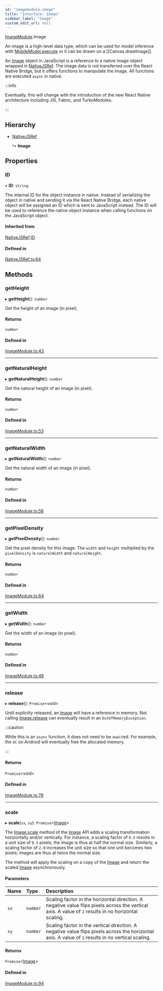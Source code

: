 ```yaml
---
id: "imagemodule.image"
title: "Interface: Image"
sidebar_label: "Image"
custom_edit_url: null
---
```


[ImageModule](../modules/imagemodule.md).Image

An image is a high-level data type, which can be used for model inference
with [MobileModel.execute](mobilemodelmodule.mobilemodel.md#execute) or it can be drawn on a [[Canvas.drawImage]].

An [Image](imagemodule.image.md) object in JavaScript is a reference to a native image object
wrapped in [NativeJSRef](../modules/nativejsref.md). The image data is not transferred over the React
Native Bridge, but it offers functions to manipulate the image. All
functions are executed `async` in native.

:::info

Eventually, this will change with the introduction of the new React Native
architecture including JSI, Fabric, and TurboModules.

:::

## Hierarchy

- [NativeJSRef](nativejsref.nativejsref-1.md)

  ↳ **Image**

## Properties

### ID

• **ID**: `string`

The internal ID for the object instance in native. Instead of serializing
the object in native and sending it via the React Native Bridge, each
native object will be assigned an ID which is sent to JavaScript instead.
The ID will be used to reference the native object instance when calling
functions on the JavaScript object.

#### Inherited from

[NativeJSRef](nativejsref.nativejsref-1.md).[ID](nativejsref.nativejsref-1.md#id)

#### Defined in

[NativeJSRef.ts:64](https://github.com/pytorch/live/blob/d7c7b85/react-native-pytorch-core/src/NativeJSRef.ts#L64)

## Methods

### getHeight

▸ **getHeight**(): `number`

Get the height of an image (in pixel).

#### Returns

`number`

#### Defined in

[ImageModule.ts:43](https://github.com/pytorch/live/blob/d7c7b85/react-native-pytorch-core/src/ImageModule.ts#L43)

___

### getNaturalHeight

▸ **getNaturalHeight**(): `number`

Get the natural height of an image (in pixel).

#### Returns

`number`

#### Defined in

[ImageModule.ts:53](https://github.com/pytorch/live/blob/d7c7b85/react-native-pytorch-core/src/ImageModule.ts#L53)

___

### getNaturalWidth

▸ **getNaturalWidth**(): `number`

Get the natural width of an image (in pixel).

#### Returns

`number`

#### Defined in

[ImageModule.ts:58](https://github.com/pytorch/live/blob/d7c7b85/react-native-pytorch-core/src/ImageModule.ts#L58)

___

### getPixelDensity

▸ **getPixelDensity**(): `number`

Get the pixel density for this image. The `width` and `height` multiplied
by the `pixelDensity` is `naturalWidth` and `naturalHeight`.

#### Returns

`number`

#### Defined in

[ImageModule.ts:64](https://github.com/pytorch/live/blob/d7c7b85/react-native-pytorch-core/src/ImageModule.ts#L64)

___

### getWidth

▸ **getWidth**(): `number`

Get the width of an image (in pixel).

#### Returns

`number`

#### Defined in

[ImageModule.ts:48](https://github.com/pytorch/live/blob/d7c7b85/react-native-pytorch-core/src/ImageModule.ts#L48)

___

### release

▸ **release**(): `Promise`<void\>

Until explicitly released, an [Image](imagemodule.image.md) will have a reference in memory.
Not calling [Image.release](imagemodule.image.md#release) can eventually result in an
`OutOfMemoryException`.

:::caution

While this is an `async` function, it does not need to be `await`ed. For
example, the `GC` on Android will eventually free the allocated memory.

:::

#### Returns

`Promise`<void\>

#### Defined in

[ImageModule.ts:78](https://github.com/pytorch/live/blob/d7c7b85/react-native-pytorch-core/src/ImageModule.ts#L78)

___

### scale

▸ **scale**(`sx`, `sy`): `Promise`<[Image](imagemodule.image.md)\>

The [Image.scale](imagemodule.image.md#scale) method of the [Image](imagemodule.image.md) API adds a scaling
transformation horizontally and/or vertically. For instance, a scaling
factor of `0.5` results in a unit size of `0.5` pixels; the image is thus
at half the normal size. Similarly, a scaling factor of `2.0` increases
the unit size so that one unit becomes two pixels; images are thus at
twice the normal size.

The method will apply the scaling on a copy of the [Image](imagemodule.image.md) and return
the scaled [Image](imagemodule.image.md) asynchronously.

#### Parameters

| Name | Type | Description |
| :------ | :------ | :------ |
| `sx` | `number` | Scaling factor in the horizontal direction. A negative value flips pixels across the vertical axis. A value of `1` results in no horizontal scaling. |
| `sy` | `number` | Scaling factor in the vertical direction. A negative value flips pixels across the horizontal axis. A value of `1` results in no vertical scaling. |

#### Returns

`Promise`<[Image](imagemodule.image.md)\>

#### Defined in

[ImageModule.ts:94](https://github.com/pytorch/live/blob/d7c7b85/react-native-pytorch-core/src/ImageModule.ts#L94)
